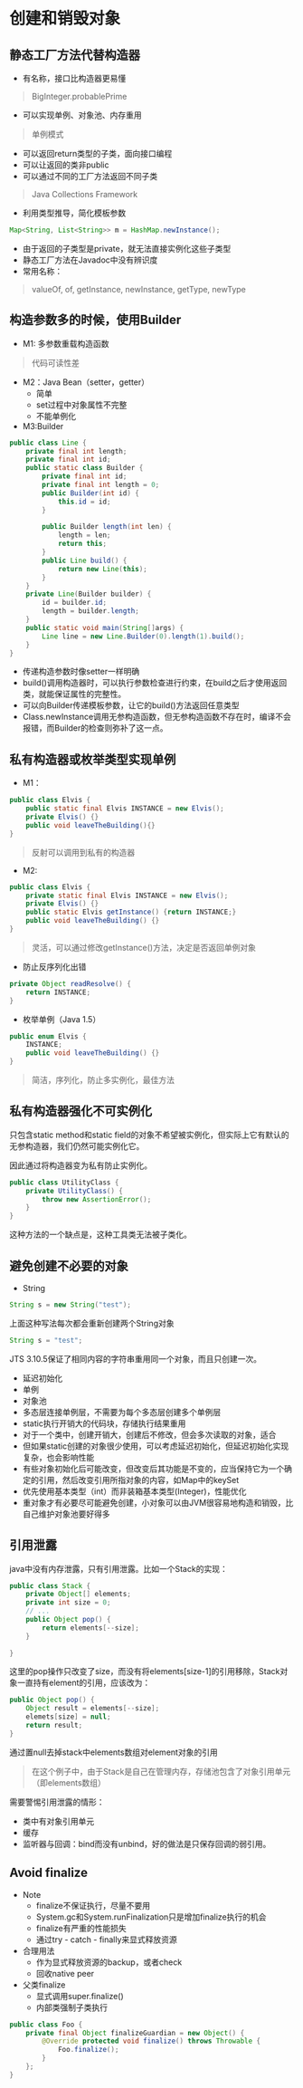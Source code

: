# 创建和销毁对象
## 静态工厂方法代替构造器
- 有名称，接口比构造器更易懂

> BigInteger.probablePrime

- 可以实现单例、对象池、内存重用

> 单例模式

- 可以返回return类型的子类，面向接口编程
 - 可以让返回的类非public
 - 可以通过不同的工厂方法返回不同子类
 
 > Java Collections Framework

- 利用类型推导，简化模板参数
```java
Map<String, List<String>> m = HashMap.newInstance();
```
- 由于返回的子类型是private，就无法直接实例化这些子类型
- 静态工厂方法在Javadoc中没有辨识度
- 常用名称：
> valueOf, of, getInstance, newInstance, getType, newType

## 构造参数多的时候，使用Builder
- M1: 多参数重载构造函数
> 代码可读性差
- M2：Java Bean（setter，getter）
  - 简单
  - set过程中对象属性不完整
  - 不能单例化
- M3:Builder
```java
public class Line {
    private final int length;
    private final int id;
    public static class Builder {
        private final int id;
        private final int length = 0;
        public Builder(int id) {
            this.id = id;
        }
        
        public Builder length(int len) {
            length = len;
            return this;
        }
        public Line build() {
            return new Line(this);
        }
    }
    private Line(Builder builder) {
        id = builder.id;
        length = builder.length;
    }
    public static void main(String[]args) {
        Line line = new Line.Builder(0).length(1).build();
    }
}
```
   - 传递构造参数时像setter一样明确
   - build()调用构造器时，可以执行参数检查进行约束，在build之后才使用返回类，就能保证属性的完整性。
   - 可以向Builder传递模板参数，让它的build()方法返回任意类型
   - Class.newInstance调用无参构造函数，但无参构造函数不存在时，编译不会报错，而Builder的检查则弥补了这一点。

## 私有构造器或枚举类型实现单例
- M1：
```java
public class Elvis {
    public static final Elvis INSTANCE = new Elvis();
    private Elvis() {}
    public void leaveTheBuilding(){}
}
```

> 反射可以调用到私有的构造器

- M2:
```java
public class Elvis {
    private static final Elvis INSTANCE = new Elvis();
    private Elvis() {}
    public static Elvis getInstance() {return INSTANCE;}
    public void leaveTheBuilding() {}
}
```

> 灵活，可以通过修改getInstance()方法，决定是否返回单例对象

- 防止反序列化出错
```java
private Object readResolve() {
    return INSTANCE;
}
```
- 枚举单例（Java 1.5）
```java
public enum Elvis {
    INSTANCE;
    public void leaveTheBuilding() {}
}
```

> 简洁，序列化，防止多实例化，最佳方法

## 私有构造器强化不可实例化
只包含static method和static field的对象不希望被实例化，但实际上它有默认的无参构造器，我们仍然可能实例化它。

因此通过将构造器变为私有防止实例化。
```java
public class UtilityClass {
    private UtilityClass() {
        throw new AssertionError();
    }
}
```
这种方法的一个缺点是，这种工具类无法被子类化。

## 避免创建不必要的对象
- String
```java
String s = new String("test");
```
上面这种写法每次都会重新创建两个String对象
```java
String s = "test";
```
JTS 3.10.5保证了相同内容的字符串重用同一个对象，而且只创建一次。

- 延迟初始化
- 单例
- 对象池
- 多态层连接单例层，不需要为每个多态层创建多个单例层
- static执行开销大的代码块，存储执行结果重用
- 对于一个类中，创建开销大，创建后不修改，但会多次读取的对象，适合
- 但如果static创建的对象很少使用，可以考虑延迟初始化，但延迟初始化实现复杂，也会影响性能
- 有些对象初始化后可能改变，但改变后其功能是不变的，应当保持它为一个确定的引用，然后改变引用所指对象的内容，如Map中的keySet
- 优先使用基本类型（int）而非装箱基本类型(Integer)，性能优化
- 重对象才有必要尽可能避免创建，小对象可以由JVM很容易地构造和销毁，比自己维护对象池要好得多


## 引用泄露
java中没有内存泄露，只有引用泄露。比如一个Stack的实现：
```java
public class Stack {
    private Object[] elements;
    private int size = 0;
    // ...
    public Object pop() {
        return elements[--size];
    }
    
}
```
这里的pop操作只改变了size，而没有将elements[size-1]的引用移除，Stack对象一直持有element的引用，应该改为：
```java
public Object pop() {
    Object result = elements[--size];
    elemets[size] = null;
    return result;
}
```
通过置null去掉stack中elements数组对element对象的引用

> 在这个例子中，由于Stack是自己在管理内存，存储池包含了对象引用单元（即elements数组）

需要警惕引用泄露的情形：
- 类中有对象引用单元
- 缓存
- 监听器与回调：bind而没有unbind，好的做法是只保存回调的弱引用。

## Avoid finalize
- Note
  - finalize不保证执行，尽量不要用
  - System.gc和System.runFinalization只是增加finalize执行的机会
  - finalize有严重的性能损失
  - 通过try - catch - finally来显式释放资源
- 合理用法
  - 作为显式释放资源的backup，或者check
  - 回收native peer
- 父类finalize
  - 显式调用super.finalize()
  - 内部类强制子类执行
```java
public class Foo {
    private final Object finalizeGuardian = new Object() {
        @Override protected void finalize() throws Throwable {
            Foo.finalize();
        }
    };
}
